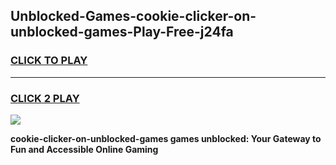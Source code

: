 
## Unblocked-Games-cookie-clicker-on-unblocked-games-Play-Free-j24fa
<h3>
<a href="https://premium76.site?title=cookie-clicker-on-unblocked-games&ref=20A">CLICK TO PLAY</a></h3>
<hr>

<h3>
<a href="https://premium76.site?title=cookie-clicker-on-unblocked-games&ref=20A">CLICK 2 PLAY</a>
  
</h3>

<a href="https://premium76.site?title=cookie-clicker-on-unblocked-games&ref=20A"><img src="https://clearcache.store/games.png"></a>


**cookie-clicker-on-unblocked-games games unblocked: Your Gateway to Fun and Accessible Online Gaming**
